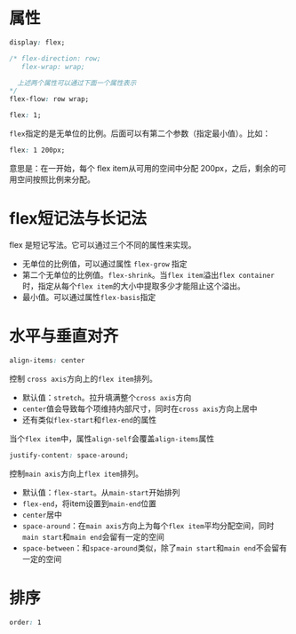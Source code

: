 # 属性
```css
display: flex;
```

```css
/* flex-direction: row;
   flex-wrap: wrap; 

  上述两个属性可以通过下面一个属性表示
*/
flex-flow: row wrap;
```

```css
flex: 1;
```

`flex`指定的是无单位的比例。后面可以有第二个参数（指定最小值）。比如：
```css
flex: 1 200px;
```
意思是：在一开始，每个 flex item从可用的空间中分配 200px，之后，剩余的可用空间按照比例来分配。

# flex短记法与长记法
flex 是短记写法。它可以通过三个不同的属性来实现。
- 无单位的比例值，可以通过属性 `flex-grow` 指定
- 第二个无单位的比例值。`flex-shrink`。当`flex item`溢出`flex container`时，指定从每个`flex item`的大小中提取多少才能阻止这个溢出。
- 最小值。可以通过属性`flex-basis`指定

# 水平与垂直对齐
```css
align-items: center
```
控制 `cross axis`方向上的`flex item`排列。
- 默认值：`stretch`。拉升填满整个`cross axis`方向
- `center`值会导致每个项维持内部尺寸，同时在`cross axis`方向上居中
- 还有类似`flex-start`和`flex-end`的属性

当个`flex item`中，属性`align-self`会覆盖`align-items`属性


```css
justify-content: space-around;
```
控制`main axis`方向上`flex item`排列。
- 默认值：`flex-start`。从`main-start`开始排列
- `flex-end`，将item设置到`main-end`位置
- `center`居中
- `space-around`：在`main axis`方向上为每个`flex item`平均分配空间，同时`main start`和`main end`会留有一定的空间
- `space-between`：和`space-around`类似，除了`main start`和`main end`不会留有一定的空间


# 排序
```css
order: 1
```